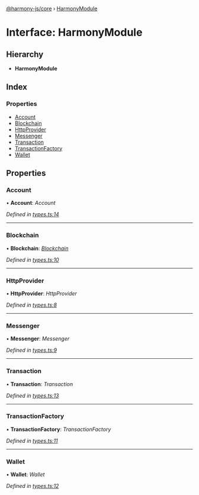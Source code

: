 [@harmony-js/core](../globals.md) › [HarmonyModule](harmonymodule.md)

# Interface: HarmonyModule

## Hierarchy

* **HarmonyModule**

## Index

### Properties

* [Account](harmonymodule.md#account)
* [Blockchain](harmonymodule.md#blockchain)
* [HttpProvider](harmonymodule.md#httpprovider)
* [Messenger](harmonymodule.md#messenger)
* [Transaction](harmonymodule.md#transaction)
* [TransactionFactory](harmonymodule.md#transactionfactory)
* [Wallet](harmonymodule.md#wallet)

## Properties

###  Account

• **Account**: *Account*

*Defined in [types.ts:14](https://github.com/FireStack-Lab/Harmony-sdk-core/blob/ffbbffb/packages/harmony-core/src/types.ts#L14)*

___

###  Blockchain

• **Blockchain**: *[Blockchain](../classes/blockchain.md)*

*Defined in [types.ts:10](https://github.com/FireStack-Lab/Harmony-sdk-core/blob/ffbbffb/packages/harmony-core/src/types.ts#L10)*

___

###  HttpProvider

• **HttpProvider**: *HttpProvider*

*Defined in [types.ts:8](https://github.com/FireStack-Lab/Harmony-sdk-core/blob/ffbbffb/packages/harmony-core/src/types.ts#L8)*

___

###  Messenger

• **Messenger**: *Messenger*

*Defined in [types.ts:9](https://github.com/FireStack-Lab/Harmony-sdk-core/blob/ffbbffb/packages/harmony-core/src/types.ts#L9)*

___

###  Transaction

• **Transaction**: *Transaction*

*Defined in [types.ts:13](https://github.com/FireStack-Lab/Harmony-sdk-core/blob/ffbbffb/packages/harmony-core/src/types.ts#L13)*

___

###  TransactionFactory

• **TransactionFactory**: *TransactionFactory*

*Defined in [types.ts:11](https://github.com/FireStack-Lab/Harmony-sdk-core/blob/ffbbffb/packages/harmony-core/src/types.ts#L11)*

___

###  Wallet

• **Wallet**: *Wallet*

*Defined in [types.ts:12](https://github.com/FireStack-Lab/Harmony-sdk-core/blob/ffbbffb/packages/harmony-core/src/types.ts#L12)*
